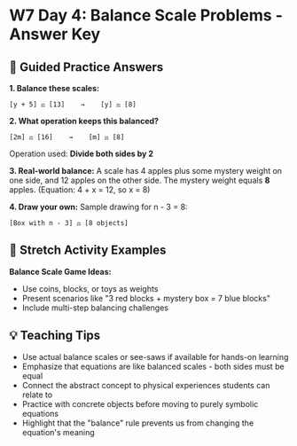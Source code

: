 # W7 Day 4: Balance Scale Problems - Answer Key

## 📝 Guided Practice Answers

**1. Balance these scales:**
   ```
   [y + 5] ⚖️ [13]    →    [y] ⚖️ [8]
   ```

**2. What operation keeps this balanced?**
   ```
   [2m] ⚖️ [16]    →    [m] ⚖️ [8]
   ```
   Operation used: **Divide both sides by 2**

**3. Real-world balance:** 
   A scale has 4 apples plus some mystery weight on one side, and 12 apples on the other side. The mystery weight equals **8** apples.
   (Equation: 4 + x = 12, so x = 8)

**4. Draw your own:** Sample drawing for n - 3 = 8:
   ```
   [Box with n - 3] ⚖️ [8 objects]
   ```

## 🚀 Stretch Activity Examples

**Balance Scale Game Ideas:**
- Use coins, blocks, or toys as weights
- Present scenarios like "3 red blocks + mystery box = 7 blue blocks"
- Include multi-step balancing challenges

## 💡 Teaching Tips

- Use actual balance scales or see-saws if available for hands-on learning
- Emphasize that equations are like balanced scales - both sides must be equal
- Connect the abstract concept to physical experiences students can relate to
- Practice with concrete objects before moving to purely symbolic equations
- Highlight that the "balance" rule prevents us from changing the equation's meaning
